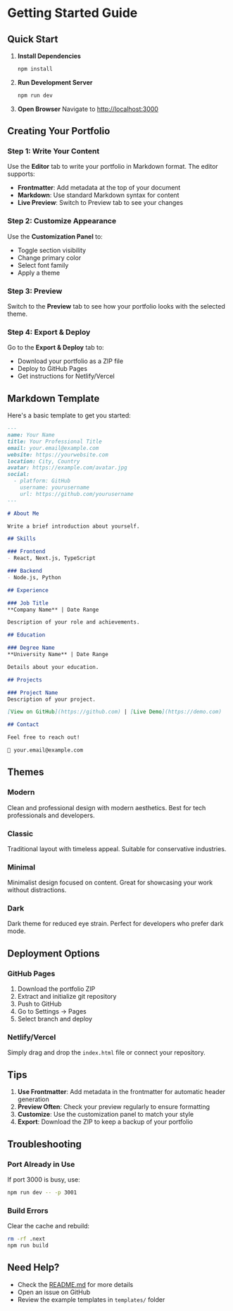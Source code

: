 # Getting Started Guide

## Quick Start

1. **Install Dependencies**
   ```bash
   npm install
   ```

2. **Run Development Server**
   ```bash
   npm run dev
   ```

3. **Open Browser**
   Navigate to [http://localhost:3000](http://localhost:3000)

## Creating Your Portfolio

### Step 1: Write Your Content

Use the **Editor** tab to write your portfolio in Markdown format. The editor supports:

- **Frontmatter**: Add metadata at the top of your document
- **Markdown**: Use standard Markdown syntax for content
- **Live Preview**: Switch to Preview tab to see your changes

### Step 2: Customize Appearance

Use the **Customization Panel** to:

- Toggle section visibility
- Change primary color
- Select font family
- Apply a theme

### Step 3: Preview

Switch to the **Preview** tab to see how your portfolio looks with the selected theme.

### Step 4: Export & Deploy

Go to the **Export & Deploy** tab to:

- Download your portfolio as a ZIP file
- Deploy to GitHub Pages
- Get instructions for Netlify/Vercel

## Markdown Template

Here's a basic template to get you started:

```markdown
---
name: Your Name
title: Your Professional Title
email: your.email@example.com
website: https://yourwebsite.com
location: City, Country
avatar: https://example.com/avatar.jpg
social:
  - platform: GitHub
    username: yourusername
    url: https://github.com/yourusername
---

# About Me

Write a brief introduction about yourself.

## Skills

### Frontend
- React, Next.js, TypeScript

### Backend
- Node.js, Python

## Experience

### Job Title
**Company Name** | Date Range

Description of your role and achievements.

## Education

### Degree Name
**University Name** | Date Range

Details about your education.

## Projects

### Project Name
Description of your project.

[View on GitHub](https://github.com) | [Live Demo](https://demo.com)

## Contact

Feel free to reach out!

📧 your.email@example.com
```

## Themes

### Modern
Clean and professional design with modern aesthetics. Best for tech professionals and developers.

### Classic
Traditional layout with timeless appeal. Suitable for conservative industries.

### Minimal
Minimalist design focused on content. Great for showcasing your work without distractions.

### Dark
Dark theme for reduced eye strain. Perfect for developers who prefer dark mode.

## Deployment Options

### GitHub Pages

1. Download the portfolio ZIP
2. Extract and initialize git repository
3. Push to GitHub
4. Go to Settings → Pages
5. Select branch and deploy

### Netlify/Vercel

Simply drag and drop the `index.html` file or connect your repository.

## Tips

1. **Use Frontmatter**: Add metadata in the frontmatter for automatic header generation
2. **Preview Often**: Check your preview regularly to ensure formatting
3. **Customize**: Use the customization panel to match your style
4. **Export**: Download the ZIP to keep a backup of your portfolio

## Troubleshooting

### Port Already in Use
If port 3000 is busy, use:
```bash
npm run dev -- -p 3001
```

### Build Errors
Clear the cache and rebuild:
```bash
rm -rf .next
npm run build
```

## Need Help?

- Check the [README.md](./README.md) for more details
- Open an issue on GitHub
- Review the example templates in `templates/` folder

